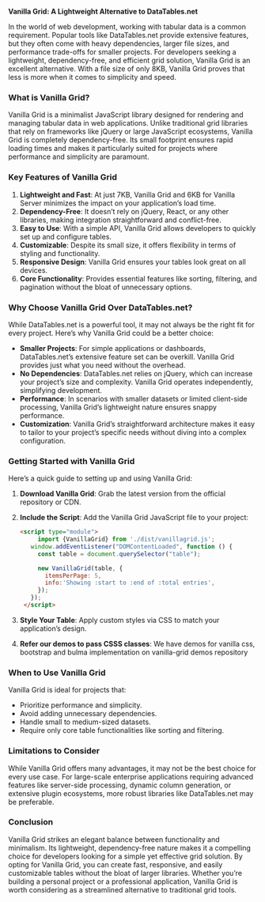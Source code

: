 **Vanilla Grid: A Lightweight Alternative to DataTables.net**

In the world of web development, working with tabular data is a common requirement. Popular tools like DataTables.net provide extensive features, but they often come with heavy dependencies, larger file sizes, and performance trade-offs for smaller projects. For developers seeking a lightweight, dependency-free, and efficient grid solution, Vanilla Grid is an excellent alternative. With a file size of only 8KB, Vanilla Grid proves that less is more when it comes to simplicity and speed.

### What is Vanilla Grid?

Vanilla Grid is a minimalist JavaScript library designed for rendering and managing tabular data in web applications. Unlike traditional grid libraries that rely on frameworks like jQuery or large JavaScript ecosystems, Vanilla Grid is completely dependency-free. Its small footprint ensures rapid loading times and makes it particularly suited for projects where performance and simplicity are paramount.

### Key Features of Vanilla Grid

1. **Lightweight and Fast**: At just 7KB, Vanilla Grid and 6KB for Vanilla Server minimizes the impact on your application’s load time.
2. **Dependency-Free**: It doesn’t rely on jQuery, React, or any other libraries, making integration straightforward and conflict-free.
3. **Easy to Use**: With a simple API, Vanilla Grid allows developers to quickly set up and configure tables.
4. **Customizable**: Despite its small size, it offers flexibility in terms of styling and functionality.
5. **Responsive Design**: Vanilla Grid ensures your tables look great on all devices.
6. **Core Functionality**: Provides essential features like sorting, filtering, and pagination without the bloat of unnecessary options.

### Why Choose Vanilla Grid Over DataTables.net?

While DataTables.net is a powerful tool, it may not always be the right fit for every project. Here’s why Vanilla Grid could be a better choice:

- **Smaller Projects**: For simple applications or dashboards, DataTables.net’s extensive feature set can be overkill. Vanilla Grid provides just what you need without the overhead.
- **No Dependencies**: DataTables.net relies on jQuery, which can increase your project’s size and complexity. Vanilla Grid operates independently, simplifying development.
- **Performance**: In scenarios with smaller datasets or limited client-side processing, Vanilla Grid’s lightweight nature ensures snappy performance.
- **Customization**: Vanilla Grid’s straightforward architecture makes it easy to tailor to your project’s specific needs without diving into a complex configuration.

### Getting Started with Vanilla Grid

Here’s a quick guide to setting up and using Vanilla Grid:

1. **Download Vanilla Grid**: Grab the latest version from the official repository or CDN.
2. **Include the Script**: Add the Vanilla Grid JavaScript file to your project:

   ```html
   <script type="module">
        import {VanillaGrid} from './dist/vanillagrid.js';
      window.addEventListener("DOMContentLoaded", function () {
        const table = document.querySelector("table");

        new VanillaGrid(table, {
          itemsPerPage: 5,
          info:'Showing :start to :end of :total entries',
        });
      });
    </script>
   ```

5. **Style Your Table**: Apply custom styles via CSS to match your application’s design.

6. **Refer our demos to pass CSSS classes**: We have demos for vanilla css, bootstrap and bulma implementation on vanilla-grid demos repository

### When to Use Vanilla Grid

Vanilla Grid is ideal for projects that:
- Prioritize performance and simplicity.
- Avoid adding unnecessary dependencies.
- Handle small to medium-sized datasets.
- Require only core table functionalities like sorting and filtering.

### Limitations to Consider

While Vanilla Grid offers many advantages, it may not be the best choice for every use case. For large-scale enterprise applications requiring advanced features like server-side processing, dynamic column generation, or extensive plugin ecosystems, more robust libraries like DataTables.net may be preferable.

### Conclusion

Vanilla Grid strikes an elegant balance between functionality and minimalism. Its lightweight, dependency-free nature makes it a compelling choice for developers looking for a simple yet effective grid solution. By opting for Vanilla Grid, you can create fast, responsive, and easily customizable tables without the bloat of larger libraries. Whether you’re building a personal project or a professional application, Vanilla Grid is worth considering as a streamlined alternative to traditional grid tools.

